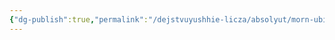 ```yaml
---
{"dg-publish":true,"permalink":"/dejstvuyushhie-licza/absolyut/morn-ubios-dar-fyurczefal/","dgPassFrontmatter":true}
---
```


